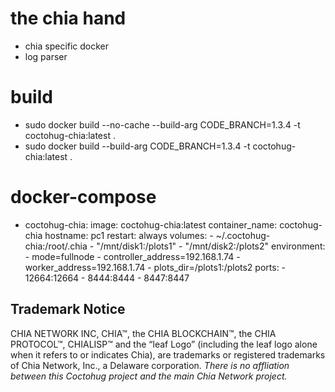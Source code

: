 # the chia hand
- chia specific docker
- log parser

# build
- sudo docker build --no-cache --build-arg CODE_BRANCH=1.3.4 -t coctohug-chia:latest .
- sudo docker build --build-arg CODE_BRANCH=1.3.4 -t coctohug-chia:latest .

# docker-compose
- coctohug-chia: 
        image: coctohug-chia:latest 
        container_name: coctohug-chia
        hostname: pc1 
        restart: always 
        volumes: 
            - ~/.coctohug-chia:/root/.chia 
            - "/mnt/disk1:/plots1" 
            - "/mnt/disk2:/plots2" 
        environment: 
            - mode=fullnode 
            - controller_address=192.168.1.74 
            - worker_address=192.168.1.74
            - plots_dir=/plots1:/plots2 
        ports: 
            - 12664:12664 
            - 8444:8444 
            - 8447:8447

## Trademark Notice
CHIA NETWORK INC, CHIA™, the CHIA BLOCKCHAIN™, the CHIA PROTOCOL™, CHIALISP™ and the “leaf Logo” (including the leaf logo alone when it refers to or indicates Chia), are trademarks or registered trademarks of Chia Network, Inc., a Delaware corporation. *There is no affliation between this Coctohug project and the main Chia Network project.*
 
 
 
 
